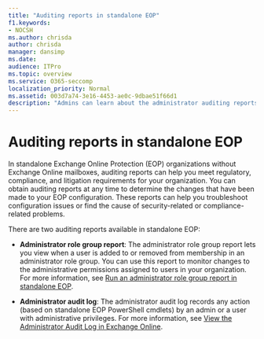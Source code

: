 ```yaml
---
title: "Auditing reports in standalone EOP"
f1.keywords:
- NOCSH
ms.author: chrisda
author: chrisda
manager: dansimp
ms.date:
audience: ITPro
ms.topic: overview
ms.service: O365-seccomp
localization_priority: Normal
ms.assetid: 003d7a74-3e16-4453-ae0c-9dbae51f66d1
description: "Admins can learn about the administrator auditing reports that are available in Exchange Online Protection (EOP)"
---
```


# Auditing reports in standalone EOP

In standalone Exchange Online Protection (EOP) organizations without Exchange Online mailboxes, auditing reports can help you meet regulatory, compliance, and litigation requirements for your organization. You can obtain auditing reports at any time to determine the changes that have been made to your EOP configuration. These reports can help you troubleshoot configuration issues or find the cause of security-related or compliance-related problems.

There are two auditing reports available in standalone EOP:

- **Administrator role group report**: The administrator role group report lets you view when a user is added to or removed from membership in an administrator role group. You can use this report to monitor changes to the administrative permissions assigned to users in your organization. For more information, see [Run an administrator role group report in standalone EOP](run-an-administrator-role-group-report-in-eop-eop.md).

- **Administrator audit log**: The administrator audit log records any action (based on standalone EOP PowerShell cmdlets) by an admin or a user with administrative privileges. For more information, see [View the Administrator Audit Log in Exchange Online](https://docs.microsoft.com/exchange/security-and-compliance/exchange-auditing-reports/view-administrator-audit-log).

